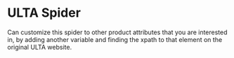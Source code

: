 # ULTA Spider 

Can customize this spider to other product attributes that you are interested in, by adding another variable and finding the xpath to that element on the original ULTA website. 
